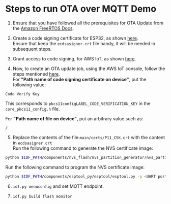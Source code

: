 # Steps to run OTA over MQTT Demo

1. Ensure that you have followed all the prerequisites for OTA Update from the [Amazon FreeRTOS Docs](https://docs.aws.amazon.com/freertos/latest/userguide/ota-prereqs.html).

2. Create a code signing certificate for ESP32, as shown [here](https://docs.aws.amazon.com/freertos/latest/userguide/ota-code-sign-cert-esp.html).  
Ensure that keep the `ecdsasigner.crt` file handy, it will be needed in subsequent steps.

3. Grant access to code signing, for AWS IoT, as shown [here](https://docs.aws.amazon.com/freertos/latest/userguide/code-sign-policy.html).

4. Now, to create an OTA update job, using the AWS IoT console, follow the steps mentioned [here](https://docs.aws.amazon.com/freertos/latest/userguide/ota-console-workflow.html).  
For **"Path name of code signing certificate on device"**, put the following value:
```
Code Verify Key
```  
This corresponds to `pkcs11configLABEL_CODE_VERIFICATION_KEY` in the `core_pkcs11_config.h` file.  

For **"Path name of file on device"**, put an arbitrary value such as:
```
/
```

5. Replace the contents of the file `main/certs/P11_CSK.crt` with the content in `ecdsasigner.crt`  
Run the following command to generate the NVS certificate image:  
```sh
python $IDF_PATH/components/nvs_flash/nvs_partition_generator/nvs_partition_gen.py generate ./ota_mqtt_demo.csv ./ota_mqtt_demo.bin 0x4000
```  
Run the following command to program the NVS certificate image:   
```sh
python $IDF_PATH/components/esptool_py/esptool/esptool.py -p <UART port> -b 921600 --before default_reset --after hard_reset write_flash --flash_mode dio --flash_size detect --flash_freq 40m 0x310000 ./ota_mqtt_demo.bin
```

6. `idf.py menuconfig` and set MQTT endpoint.

7. `idf.py build flash monitor`